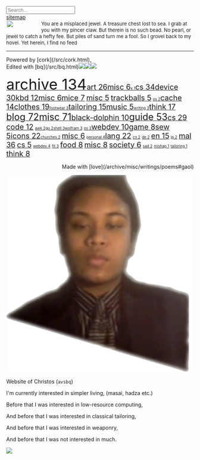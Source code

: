 <style>#x{float:left;margin:2px;}</style>

<div id=toc><input type="text" id="sB" placeholder="Search..."><div id="sR"></div><script src="/src/run/s.js"></script><a href="/">sitemap</a><br><img id="x" src="/pix/homepage-art.avif" style="width:90px;"><span style="font-size: 13px;">You are a misplaced jewel. A treasure chest lost to sea. I grab at you with my pincer claw. But therein is no such bead. No pearl, or jewel to catch a hefty fee. But piles of sand turn me a fool. So I grovel back to my hovel. Yet herein, I find no feed</span><hr>Powered by [cork](/src/cork.html),<br>Edited with [bq](/src/bq.html)<img src="/pix/glenda.avif" style="width:25px;"><img src="/pix/gopher.avif" style="width:12px;"><img src="/pix/puffy1.avif" style="width:25px;"><p id="tagcloud"><a href="./archive"><span style="font-size: 40px;">archive 134</span></a><a href="./archive/art"><span style="font-size: 20px;">art 26</span></a><a href="./archive/art/misc"><span style="font-size: 20px;">misc 6</span></a><a href="./archive/art/x"><span style="font-size: 10px;">x 1</span></a><a href="./archive/cs"><span style="font-size: 20px;">cs 34</span></a><a href="./archive/cs/device"><span style="font-size: 20px;">device 30</span></a><a href="./archive/cs/device/kbd"><span style="font-size: 20px;">kbd 12</span></a><a href="./archive//cs//device//kbd//misc"><span style="font-size: 20px;">misc 6</span></a><a href="./archive//cs//device//mice"><span style="font-size: 20px;">mice 7</span></a>   <a href="./archive//cs//device//misc"><span style="font-size: 20px;">misc 5</span></a>   <a href="./archive//cs//device//trackballs"><span style="font-size: 20px;">trackballs  5</span></a>   <a href="./archive/cs/os"><span style="font-size: 10px;">os   2</span></a><a href="./archive/misc/cache"><span style="font-size: 20px;">cache  14</span></a></a><a href="./archive/misc/clothes"><span style="font-size: 20px;">clothes 19</span></a><a href="./archive//misc//clothes//footwear"><span style="font-size: 10px;">footwear 3</span></a><a href="./archive/misc//clothes//tailoring"><span style="font-size: 20px;">tailoring 15</span></a><a href="./archive//misc//music"><span style="font-size: 20px;">music 5</span></a><a href="./archive//misc//writing"><span style="font-size: 10px;">writing 3</span></a><a href="./archive//think"><span style="font-size: 20px;">think 17</span></a>   <a href="./blog"><span style="font-size: 25px;">blog 72</span></a><a href="./blog//misc"><span style="font-size: 25px;">misc 71</span></a><a href="./blog//misc//black-dolphin"><span style="font-size: 20px;">black-dolphin 10</span></a><a href="./guide"><span style="font-size: 25px;">guide 53</span></a><a href="./guide/cs"><span style="font-size: 20px;">cs       29</span></a>   <a href="./guide/cs/code"><span style="font-size: 20px;">code 12</span></a>   <a href="./guide/cs/code/awk"><span style="font-size: 10px;">awk 2</span></a><a href="./guide//cs//code//go"><span style="font-size: 10px;">go        2</span></a><a href="./guide/cs/code/shell"><span style="font-size: 10px;">shell 3</span></a><a href="./guide/cs/code/wolfram"><span style="font-size: 10px;">wolfram 3</span></a>   <a href="./guide//cs//os"><span style="font-size: 10px;">os 3</span></a><a href="./guide/cs/webdev"><span style="font-size: 20px;">webdev 10</span></a><a href="./guide//misc//game"><span style="font-size: 20px;">game 8</span></a><a href="./guide//misc//sew"><span style="font-size: 20px;">sew 5</span></a><a href="./icons"><span style="font-size: 20px;">icons       22</span></a><a href="./icons//churches"><span style="font-size: 10px;">churches  2</span></a>   <a href="./icons//misc"><span style="font-size: 20px;">misc 6</span></a>   <a href="./icons//misc//personal"><span style="font-size: 10px;">personal 4</span></a><a href="./lang"><span style="font-size: 20px;">lang 22</span></a>   <a href="./lang//cn"><span style="font-size: 10px;">cn        2</span></a>   <a href="./lang//de"><span style="font-size: 10px;">de        2</span></a>   <a href="./lang//en"><span style="font-size: 20px;">en       15</span></a>   <a href="./lang//jp"><span style="font-size: 10px;">jp        2</span></a>   <a href="./mal"><span style="font-size: 20px;">mal       36</span></a>   <a href="./mal//cs"><span style="font-size: 20px;">cs        5</span></a>   <a href="./mal//cs//webdev"><span style="font-size: 10px;">webdev        4</span></a>   <a href="./mal//fit"><span style="font-size: 10px;">fit        3</span></a>   <a href="./mal//food"><span style="font-size: 20px;">food        8</span></a>   <a href="./mal//misc"><span style="font-size: 20px;">misc        8</span></a>   <a href="./mal//misc//society"><span style="font-size: 20px;">society        6</span></a>   <a href="./mal//sad"><span style="font-size: 10px;">sad        2</span></a>   <a href="./mal//sad//mishap"><span style="font-size: 10px;">mishap        1</span></a>   <a href="./mal//tailoring"><span style="font-size: 10px;">tailoring        1</span></a>   <a href="./mal//think"><span style="font-size: 20px;">think        8</span></a>   </p> <p style="text-align: right;">Made with [love](/archive/misc/writings/poems#gaol)</p> </div>

<img src=/pix/cover-photo1.png>

Website of Christos (`avsbq`)

I'm currently interested in simpler living, (masai, hadza etc.)

Before that I was interested in low-resource computing, 

And before that I was interested in classical tailoring, 

And before that I was interested in weaponry,

And before that I was not interested in much.

<img src="/pix/chickens-kicking-football.avif" style="width:250px;">
